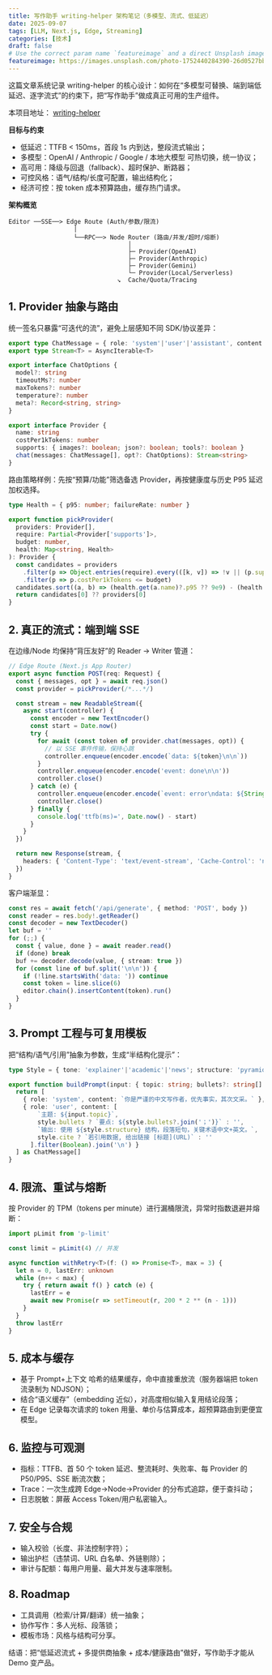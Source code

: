 ```yaml
---
title: 写作助手 writing-helper 架构笔记（多模型、流式、低延迟）
date: 2025-09-07
tags: [LLM, Next.js, Edge, Streaming]
categories: [技术]
draft: false
# Use the correct param name `featureimage` and a direct Unsplash image URL
featureimage: https://images.unsplash.com/photo-1752440284390-26d0527bbb9f?auto=format&fit=crop&w=1600&q=80
---
```


这篇文章系统记录 writing-helper 的核心设计：如何在“多模型可替换、端到端低延迟、逐字流式”的约束下，把“写作助手”做成真正可用的生产组件。

本项目地址： [writing-helper](https://github.com/GeekyWizKid/writing-helper)

<!--more-->

**目标与约束**
- 低延迟：TTFB < 150ms，首段 1s 内到达，整段流式输出；
- 多模型：OpenAI / Anthropic / Google / 本地大模型 可热切换，统一协议；
- 高可用：降级与回退（fallback）、超时保护、断路器；
- 可控风格：语气/结构/长度可配置，输出结构化；
- 经济可控：按 token 成本预算路由，缓存热门请求。

**架构概览**
```
Editor ──SSE──> Edge Route (Auth/参数/限流)
                  │
                  └──RPC──> Node Router (路由/并发/超时/熔断)
                                 │
                                 ├─ Provider(OpenAI)
                                 ├─ Provider(Anthropic)
                                 ├─ Provider(Gemini)
                                 └─ Provider(Local/Serverless)
                              ↘  Cache/Quota/Tracing
```

## 1. Provider 抽象与路由

统一签名只暴露“可迭代的流”，避免上层感知不同 SDK/协议差异：

```ts
export type ChatMessage = { role: 'system'|'user'|'assistant', content: string }
export type Stream<T> = AsyncIterable<T>

export interface ChatOptions {
  model?: string
  timeoutMs?: number
  maxTokens?: number
  temperature?: number
  meta?: Record<string, string>
}

export interface Provider {
  name: string
  costPer1kTokens: number
  supports: { images?: boolean; json?: boolean; tools?: boolean }
  chat(messages: ChatMessage[], opt?: ChatOptions): Stream<string>
}
```

路由策略样例：先按“预算/功能”筛选备选 Provider，再按健康度与历史 P95 延迟加权选择。

```ts
type Health = { p95: number; failureRate: number }

export function pickProvider(
  providers: Provider[],
  require: Partial<Provider['supports']>,
  budget: number,
  health: Map<string, Health>
): Provider {
  const candidates = providers
    .filter(p => Object.entries(require).every(([k, v]) => !v || (p.supports as any)[k]))
    .filter(p => p.costPer1kTokens <= budget)
  candidates.sort((a, b) => (health.get(a.name)?.p95 ?? 9e9) - (health.get(b.name)?.p95 ?? 9e9))
  return candidates[0] ?? providers[0]
}
```

## 2. 真正的流式：端到端 SSE

在边缘/Node 均保持“背压友好”的 Reader → Writer 管道：

```ts
// Edge Route (Next.js App Router)
export async function POST(req: Request) {
  const { messages, opt } = await req.json()
  const provider = pickProvider(/*...*/)

  const stream = new ReadableStream({
    async start(controller) {
      const encoder = new TextEncoder()
      const start = Date.now()
      try {
        for await (const token of provider.chat(messages, opt)) {
          // 以 SSE 事件传输，保持心跳
          controller.enqueue(encoder.encode(`data: ${token}\n\n`))
        }
        controller.enqueue(encoder.encode('event: done\n\n'))
        controller.close()
      } catch (e) {
        controller.enqueue(encoder.encode(`event: error\ndata: ${String(e)}\n\n`))
        controller.close()
      } finally {
        console.log('ttfb(ms)=', Date.now() - start)
      }
    }
  })

  return new Response(stream, {
    headers: { 'Content-Type': 'text/event-stream', 'Cache-Control': 'no-cache' }
  })
}
```

客户端渐显：

```ts
const res = await fetch('/api/generate', { method: 'POST', body })
const reader = res.body!.getReader()
const decoder = new TextDecoder()
let buf = ''
for (;;) {
  const { value, done } = await reader.read()
  if (done) break
  buf += decoder.decode(value, { stream: true })
  for (const line of buf.split('\n\n')) {
    if (!line.startsWith('data: ')) continue
    const token = line.slice(6)
    editor.chain().insertContent(token).run()
  }
}
```

## 3. Prompt 工程与可复用模板

把“结构/语气/引用”抽象为参数，生成“半结构化提示”：

```ts
type Style = { tone: 'explainer'|'academic'|'news'; structure: 'pyramid'|'faq'|'outline'; cite?: boolean }

export function buildPrompt(input: { topic: string; bullets?: string[] }, style: Style) {
  return [
    { role: 'system', content: `你是严谨的中文写作者，优先事实，其次文采。` },
    { role: 'user', content: [
        `主题: ${input.topic}`,
        style.bullets ? `要点: ${style.bullets?.join('；')}` : '',
        `输出: 使用 ${style.structure} 结构，段落短句，关键术语中文+英文。`,
        style.cite ? `若引用数据, 给出链接 [标题](URL)` : ''
      ].filter(Boolean).join('\n') }
  ] as ChatMessage[]
}
```

## 4. 限流、重试与熔断

按 Provider 的 TPM（tokens per minute）进行漏桶限流，异常时指数退避并熔断：

```ts
import pLimit from 'p-limit'

const limit = pLimit(4) // 并发

async function withRetry<T>(f: () => Promise<T>, max = 3) {
  let n = 0, lastErr: unknown
  while (n++ < max) {
    try { return await f() } catch (e) {
      lastErr = e
      await new Promise(r => setTimeout(r, 200 * 2 ** (n - 1)))
    }
  }
  throw lastErr
}
```

## 5. 成本与缓存

- 基于 Prompt+上下文 哈希的结果缓存，命中直接重放流（服务器端把 token 流录制为 NDJSON）；
- 结合“语义缓存”（embedding 近似），对高度相似输入复用结论段落；
- 在 Edge 记录每次请求的 token 用量、单价与估算成本，超预算路由到更便宜模型。

## 6. 监控与可观测

- 指标：TTFB、首 50 个 token 延迟、整流耗时、失败率、每 Provider 的 P50/P95、SSE 断流次数；
- Trace：一次生成跨 Edge→Node→Provider 的分布式追踪，便于查抖动；
- 日志脱敏：屏蔽 Access Token/用户私密输入。

## 7. 安全与合规

- 输入校验（长度、非法控制字符）；
- 输出护栏（违禁词、URL 白名单、外链剔除）；
- 审计与配额：每用户用量、最大并发与速率限制。

## 8. Roadmap

- 工具调用（检索/计算/翻译）统一抽象；
- 协作写作：多人光标、段落锁；
- 模板市场：风格与结构可分享。

结语：把“低延迟流式 + 多提供商抽象 + 成本/健康路由”做好，写作助手才能从 Demo 变产品。
